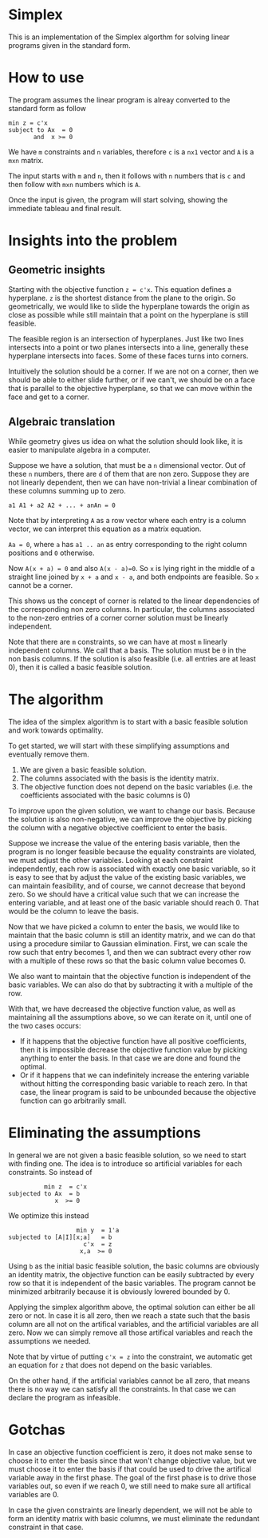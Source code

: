 # Simplex
This is an implementation of the Simplex algorthm for solving linear programs given in the standard form.

# How to use
The program assumes the linear program is alreay converted to the standard form as follow

```
min z = c'x
subject to Ax  = 0
       and  x >= 0
```

We have `m` constraints and `n` variables, therefore `c` is a `nx1` vector and `A` is a `mxn` matrix.

The input starts with `m` and `n`, then it follows with `n` numbers that is `c` and then follow with `mxn` numbers which is `A`.

Once the input is given, the program will start solving, showing the immediate tableau and final result.

# Insights into the problem

## Geometric insights
Starting with the objective function `z = c'x`. This equation defines a hyperplane. `z` is the shortest distance from the plane to the origin. So geometrically, we would like to slide the hyperplane towards the origin as close as possible while still maintain that a point on the hyperplane is still feasible.

The feasible region is an intersection of hyperplanes. Just like two lines intersects into a point or two planes intersects into a line, generally these hyperplane intersects into faces. Some of these faces turns into corners.

Intuitively the solution should be a corner. If we are not on a corner, then we should be able to either slide further, or if we can't, we should be on a face that is parallel to the objective hyperplane, so that we can move within the face and get to a corner.

## Algebraic translation
While geometry gives us idea on what the solution should look like, it is easier to manipulate algebra in a computer. 

Suppose we have a solution, that must be a `n` dimensional vector. Out of these `n` numbers, there are `d` of them that are non zero. Suppose they are not linearly dependent, then we can have non-trivial a linear combination of these columns summing up to zero. 

`a1 A1 + a2 A2 + ... + anAn = 0`

Note that by interpreting `A` as a row vector where each entry is a column vector, we can interpret this equation as a matrix equation.

`Aa = 0`, where `a` has `a1 .. an` as entry corresponding to the right column positions and `0` otherwise.

Now `A(x + a) = 0` and also `A(x - a)=0`. So `x` is lying right in the middle of a straight line joined by `x + a` and `x - a`, and both endpoints are feasible. So `x` cannot be a corner.

This shows us the concept of corner is related to the linear dependencies of the corresponding non zero columns. In particular, the columns associated to the non-zero entries of a corner corner solution must be linearly independent.

Note that there are `m` constraints, so we can have at most `m` linearly independent columns. We call that a basis. The solution must be `0` in the non basis columns. If the solution is also feasible (i.e. all entries are at least 0), then it is called a basic feasible solution.

# The algorithm
The idea of the simplex algorithm is to start with a basic feasible solution and work towards optimality. 

To get started, we will start with these simplifying assumptions and eventually remove them.

1. We are given a basic feasible solution.
2. The columns associated with the basis is the identity matrix.
3. The objective function does not depend on the basic variables (i.e. the coefficients associated with the basic columns is 0)

To improve upon the given solution, we want to change our basis. Because the solution is also non-negative, we can improve the objective by picking the column with a negative objective coefficient to enter the basis. 

Suppose we increase the value of the entering basis variable, then the program is no longer feasible because the equality constraints are violated, we must adjust the other variables. Looking at each constraint independently, each row is associated with exactly one basic variable, so it is easy to see that by adjust the value of the existing basic variables, we can maintain feasibility, and of course, we cannot decrease that beyond zero. So we should have a critical value such that we can increase the entering variable, and at least one of the basic variable should reach 0. That would be the column to leave the basis.

Now that we have picked a column to enter the basis, we would like to maintain that the basic column is still an identity matrix, and we can do that using a procedure similar to Gaussian elimination. First, we can scale the row such that entry becomes 1, and then we can subtract every other row with a multiple of these rows so that the basic column value becomes 0.

We also want to maintain that the objective function is independent of the basic variables. We can also do that by subtracting it with a multiple of the row.

With that, we have decreased the objective function value, as well as maintaining all the assumptions above, so we can iterate on it, until one of the two cases occurs:

- If it happens that the objective function have all positive coefficients, then it is impossible decrease the objective function value by picking anything to enter the basis. In that case we are done and found the optimal.
- Or if it happens that we can indefinitely increase the entering variable without hitting the corresponding basic variable to reach zero. In that case, the linear program is said to be unbounded because the objective function can go arbitrarily small.

# Eliminating the assumptions
In general we are not given a basic feasible solution, so we need to start with finding one. The idea is to introduce so artificial variables for each constraints. So instead of 

```
          min z  = c'x
subjected to Ax  = b
             x  >= 0
```
We optimize this instead
```
                   min y  = 1'a
subjected to [A|I][x;a]   = b
                     c'x  = z
                    x,a  >= 0
```

Using `b` as the initial basic feasible solution, the basic columns are obviously an identity matrix, the objective function can be easily subtracted by every row so that it is independent of the basic variables. The program cannot be minimized arbitrarily because it is obviously lowered bounded by 0.

Applying the simplex algorithm above, the optimal solution can either be all zero or not. In case it is all zero, then we reach a state such that the basis column are all not on the artifical variables, and the artificial variables are all zero. Now we can simply remove all those artifical variables and reach the assumptions we needed.

Note that by virtue of putting `c'x = z` into the constraint, we automatic get an equation for `z` that does not depend on the basic variables.

On the other hand, if the artificial variables cannot be all zero, that means there is no way we can satisfy all the constraints. In that case we can declare the program as infeasible.

# Gotchas
In case an objective function coefficient is zero, it does not make sense to choose it to enter the basis since that won't change objective value, but we must choose it to enter the basis if that could be used to drive the artifical variable away in the first phase. The goal of the first phase is to drive those variables out, so even if we reach 0, we still need to make sure all artifical variables are 0.

In case the given constraints are linearly dependent, we will not be able to form an identity matrix with basic columns, we must eliminate the redundant constraint in that case.